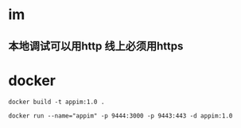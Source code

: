 # im
## 本地调试可以用http 线上必须用https

# docker

```
docker build -t appim:1.0 .

docker run --name="appim" -p 9444:3000 -p 9443:443 -d appim:1.0
```
